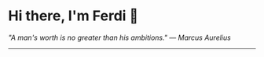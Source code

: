 <h1>Hi there, I'm Ferdi 👋</h1>

<p><em>
  "A man's worth is no greater than his ambitions." — Marcus Aurelius
</em></p>

---
